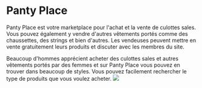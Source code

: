 # Panty Place
Panty Place est votre marketplace pour l'achat et la vente de culottes sales. Vous pouvez également y vendre d'autres vêtements portés comme des chaussettes, des strings et bien d'autres.
Les vendeuses peuvent mettre en vente gratuitement leurs produits et discuter avec les membres du site.

Beaucoup d'hommes apprécient acheter des culottes sales et autres vêtements portés par des femmes et sur Panty Place vous pouvez en trouver dans beaucoup de styles. Vous pouvez facilement rechercher le type de produits que vous voulez acheter.
<a href="https://www.x.com/#/https://github.com/"><img src="https://github.githubassets.com/assets/copilot-logo-gradient-white-bf2a125b15f1.svg/"></a>
